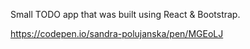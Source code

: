 
Small TODO app that was built using React & Bootstrap.

https://codepen.io/sandra-polujanska/pen/MGEoLJ
